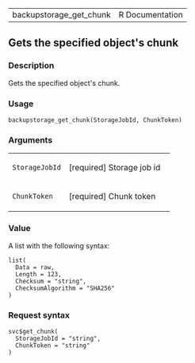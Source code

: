 <table style="width: 100%;">
<tbody>
<tr class="odd">
<td>backupstorage_get_chunk</td>
<td style="text-align: right;">R Documentation</td>
</tr>
</tbody>
</table>

## Gets the specified object's chunk

### Description

Gets the specified object's chunk.

### Usage

    backupstorage_get_chunk(StorageJobId, ChunkToken)

### Arguments

<table>
<colgroup>
<col style="width: 35%" />
<col style="width: 65%" />
</colgroup>
<tbody>
<tr class="odd">
<td><code
id="backupstorage_get_chunk_:_StorageJobId">StorageJobId</code></td>
<td><p>[required] Storage job id</p></td>
</tr>
<tr class="even">
<td><code
id="backupstorage_get_chunk_:_ChunkToken">ChunkToken</code></td>
<td><p>[required] Chunk token</p></td>
</tr>
</tbody>
</table>

### Value

A list with the following syntax:

    list(
      Data = raw,
      Length = 123,
      Checksum = "string",
      ChecksumAlgorithm = "SHA256"
    )

### Request syntax

    svc$get_chunk(
      StorageJobId = "string",
      ChunkToken = "string"
    )
